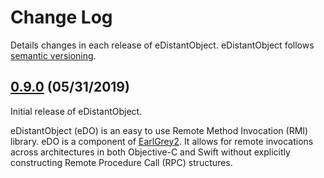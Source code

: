 # Change Log

Details changes in each release of eDistantObject. eDistantObject follows
[semantic versioning](http://semver.org/).

## [0.9.0](https://github.com/google/eDistantObject/tree/0.9.0) (05/31/2019)

Initial release of eDistantObject.

eDistantObject (eDO) is an easy to use Remote Method Invocation (RMI) library.
eDO is a component of [EarlGrey2](https://github.com/google/EarlGrey/tree/earlgrey2).
It allows for remote invocations across architectures in both Objective-C and
Swift without explicitly constructing Remote Procedure Call (RPC) structures.
